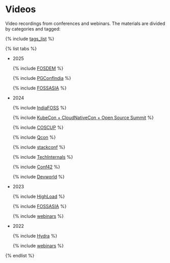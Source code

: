 # Videos

Video recordings from conferences and webinars. The materials are divided by categories and tagged:

{% include [tags_list](./_includes/tags_list.md) %}


{% list tabs %}

- 2025

  {% include [FOSDEM](./_includes/conferences/2025/fosdem.md) %}

  {% include [PGConfIndia](./_includes/conferences/2025/pgconfIndia.md) %}

  {% include [FOSSASIA](./_includes/conferences/2025/fossasia.md) %}

- 2024

  {% include [IndiaFOSS](./_includes/conferences/2024/indiafoss.md) %}

  {% include [KubeCon + CloudNativeCon + Open Source Summit](./_includes/conferences/2024/kubecon-hongkong.md) %}

  {% include [COSCUP](./_includes/conferences/2024/coscup.md) %}

  {% include [Qcon](./_includes/conferences/2024/Qcon.md) %}

  {% include [stackconf](./_includes/conferences/2024/stackconf.md) %}

  {% include [TechInternals](./_includes/conferences/2024/TechInternals.md) %}

  {% include [Conf42](./_includes/conferences/2024/Conf42.md) %}

  {% include [Devworld](./_includes/conferences/2024/Devworld.md) %}

- 2023

  {% include [HighLoad](./_includes/conferences/2023/HighLoad.md) %}

  {% include [FOSSASIA](./_includes/conferences/2023/Fossasia.md) %}

  {% include [webinars](./_includes/webinars/2023/webinars.md) %}

- 2022

  {% include [Hydra](./_includes/conferences/2022/Hydra.md) %}

  {% include [webinars](./_includes/webinars/2022/webinars.md) %}


{% endlist %}
